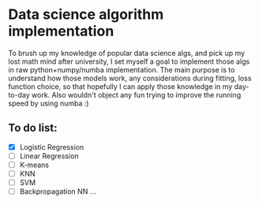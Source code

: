 # Data science algorithm implementation
 To brush up my knowledge of popular data science algs, and pick up my lost math mind after university, I set myself a goal to implement those algs in raw python+numpy/numba implementation.
 The main purpose is to understand how those models work, any considerations during fitting, loss function choice, so that hopefully I can apply those knowledge in my day-to-day work.
 Also wouldn't object any fun trying to improve the running speed by using numba :)
 
 
## To do list:
- [x] Logistic Regression
- [ ] Linear Regression
- [ ] K-means
- [ ] KNN
- [ ] SVM
- [ ] Backpropagation NN
...
